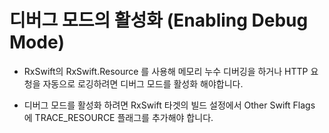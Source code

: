 # 디버그 모드의 활성화 (Enabling Debug Mode)

- RxSwift의 RxSwift.Resource 를 사용해 메모리 누수 디버깅을 하거나 HTTP 요청을 자동으로 로깅하려면 디버그 모드를 활성화 해야합니다.

- 디버그 모드를 활성화 하려면 RxSwift 타겟의 빌드 설정에서 Other Swift Flags 에 TRACE_RESOURCE 플래그를 추가해야 합니다.


